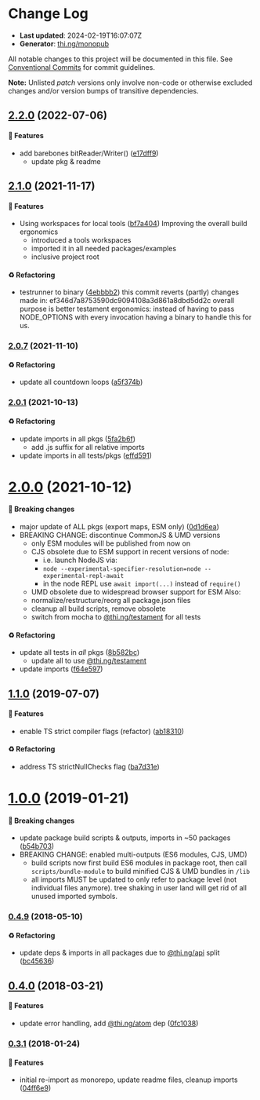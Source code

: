 # Change Log

- **Last updated**: 2024-02-19T16:07:07Z
- **Generator**: [thi.ng/monopub](https://thi.ng/monopub)

All notable changes to this project will be documented in this file.
See [Conventional Commits](https://conventionalcommits.org/) for commit guidelines.

**Note:** Unlisted _patch_ versions only involve non-code or otherwise excluded changes
and/or version bumps of transitive dependencies.

## [2.2.0](https://github.com/thi-ng/umbrella/tree/@thi.ng/bitstream@2.2.0) (2022-07-06)

#### 🚀 Features

- add barebones bitReader/Writer() ([e17dff9](https://github.com/thi-ng/umbrella/commit/e17dff9))
  - update pkg & readme

## [2.1.0](https://github.com/thi-ng/umbrella/tree/@thi.ng/bitstream@2.1.0) (2021-11-17)

#### 🚀 Features

- Using workspaces for local tools ([bf7a404](https://github.com/thi-ng/umbrella/commit/bf7a404))
  Improving the overall build ergonomics
  - introduced a tools workspaces
  - imported it in all needed packages/examples
  - inclusive project root

#### ♻️ Refactoring

- testrunner to binary ([4ebbbb2](https://github.com/thi-ng/umbrella/commit/4ebbbb2))
  this commit reverts (partly) changes made in:
  ef346d7a8753590dc9094108a3d861a8dbd5dd2c
  overall purpose is better testament ergonomics:
  instead of having to pass NODE_OPTIONS with every invocation
  having a binary to handle this for us.

### [2.0.7](https://github.com/thi-ng/umbrella/tree/@thi.ng/bitstream@2.0.7) (2021-11-10)

#### ♻️ Refactoring

- update all countdown loops ([a5f374b](https://github.com/thi-ng/umbrella/commit/a5f374b))

### [2.0.1](https://github.com/thi-ng/umbrella/tree/@thi.ng/bitstream@2.0.1) (2021-10-13)

#### ♻️ Refactoring

- update imports in all pkgs ([5fa2b6f](https://github.com/thi-ng/umbrella/commit/5fa2b6f))
  - add .js suffix for all relative imports
- update imports in all tests/pkgs ([effd591](https://github.com/thi-ng/umbrella/commit/effd591))

# [2.0.0](https://github.com/thi-ng/umbrella/tree/@thi.ng/bitstream@2.0.0) (2021-10-12)

#### 🛑 Breaking changes

- major update of ALL pkgs (export maps, ESM only) ([0d1d6ea](https://github.com/thi-ng/umbrella/commit/0d1d6ea))
- BREAKING CHANGE: discontinue CommonJS & UMD versions
  - only ESM modules will be published from now on
  - CJS obsolete due to ESM support in recent versions of node:
    - i.e. launch NodeJS via:
    - `node --experimental-specifier-resolution=node --experimental-repl-await`
    - in the node REPL use `await import(...)` instead of `require()`
  - UMD obsolete due to widespread browser support for ESM
  Also:
  - normalize/restructure/reorg all package.json files
  - cleanup all build scripts, remove obsolete
  - switch from mocha to [@thi.ng/testament](https://github.com/thi-ng/umbrella/tree/main/packages/testament) for all tests

#### ♻️ Refactoring

- update all tests in _all_ pkgs ([8b582bc](https://github.com/thi-ng/umbrella/commit/8b582bc))
  - update all to use [@thi.ng/testament](https://github.com/thi-ng/umbrella/tree/main/packages/testament)
- update imports ([f64e597](https://github.com/thi-ng/umbrella/commit/f64e597))

## [1.1.0](https://github.com/thi-ng/umbrella/tree/@thi.ng/bitstream@1.1.0) (2019-07-07)

#### 🚀 Features

- enable TS strict compiler flags (refactor) ([ab18310](https://github.com/thi-ng/umbrella/commit/ab18310))

#### ♻️ Refactoring

- address TS strictNullChecks flag ([ba7d31e](https://github.com/thi-ng/umbrella/commit/ba7d31e))

# [1.0.0](https://github.com/thi-ng/umbrella/tree/@thi.ng/bitstream@1.0.0) (2019-01-21)

#### 🛑 Breaking changes

- update package build scripts & outputs, imports in ~50 packages ([b54b703](https://github.com/thi-ng/umbrella/commit/b54b703))
- BREAKING CHANGE: enabled multi-outputs (ES6 modules, CJS, UMD)
  - build scripts now first build ES6 modules in package root, then call
    `scripts/bundle-module` to build minified CJS & UMD bundles in `/lib`
  - all imports MUST be updated to only refer to package level
    (not individual files anymore). tree shaking in user land will get rid of
    all unused imported symbols.

### [0.4.9](https://github.com/thi-ng/umbrella/tree/@thi.ng/bitstream@0.4.9) (2018-05-10)

#### ♻️ Refactoring

- update deps & imports in all packages due to [@thi.ng/api](https://github.com/thi-ng/umbrella/tree/main/packages/api) split ([bc45636](https://github.com/thi-ng/umbrella/commit/bc45636))

## [0.4.0](https://github.com/thi-ng/umbrella/tree/@thi.ng/bitstream@0.4.0) (2018-03-21)

#### 🚀 Features

- update error handling, add [@thi.ng/atom](https://github.com/thi-ng/umbrella/tree/main/packages/atom) dep ([0fc1038](https://github.com/thi-ng/umbrella/commit/0fc1038))

### [0.3.1](https://github.com/thi-ng/umbrella/tree/@thi.ng/bitstream@0.3.1) (2018-01-24)

#### 🚀 Features

- initial re-import as monorepo, update readme files, cleanup imports ([04ff6e9](https://github.com/thi-ng/umbrella/commit/04ff6e9))
